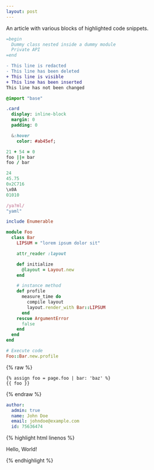 ```yaml
---
layout: post
---
```


An article with various blocks of highlighted code snippets.

```ruby
=begin
  Dummy class nested inside a dummy module
  Private API
=end
```
```diff
- This line is redacted
- This line has been deleted
+ This line is visible
+ This line has been inserted
This line has not been changed
```
```sass
@import "base"

.card
  display: inline-block
  margin: 0
  padding: 0

  &:hover
    color: #ab45ef;
```
```ruby
21 + 54 = 0
foo ||= bar
foo / bar

24
45.75
0x2C716
\x0A
01010

/ya?ml/
"yaml"
```
```ruby
include Enumerable

module Foo
  class Bar
    LIPSUM = "lorem ipsum dolor sit"

    attr_reader :layout

    def initialize
      @layout = Layout.new
    end

    # instance method
    def profile
      measure_time do
        compile layout
        layout.render_with Bar::LIPSUM
      end
    rescue ArgumentError
      false
    end
  end
end

# Execute code
Foo::Bar.new.profile
```

{% raw %}
```liquid
{% assign foo = page.foo | bar: 'baz' %}
{{ foo }}
```
{% endraw %}

```yaml
author:
  admin: true
  name: John Doe
  email: johndoe@example.com
  id: 75636474
```

{% highlight html linenos %}
<html>
  <head>
    <meta charset="utf-8" />
    <title>Hello World</title>
  </head>
  <body>
    <p>Hello, World!</p>
  </body>
</html>
{% endhighlight %}
